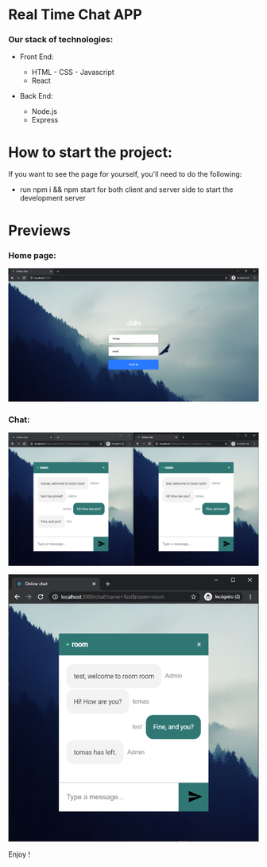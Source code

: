 # Real Time Chat APP

### Our stack of technologies:

- Front End:
    + HTML - CSS - Javascript
    + React

- Back End:
    + Node.js
    + Express

# How to start the project:

If you want to see the page for yourself, you'll need to do the following:

- run npm i && npm start for both client and server side to start the development server

# Previews

### Home page:

![alt text](./Home.PNG "Home Page")

### Chat:

![alt text](./Chat.PNG "Chat")

![alt text](./Chat2.PNG "Chat")

Enjoy !
